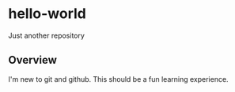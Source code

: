 # hello-world
Just another repository

## Overview
I'm new to git and github. This should be a fun learning experience.
